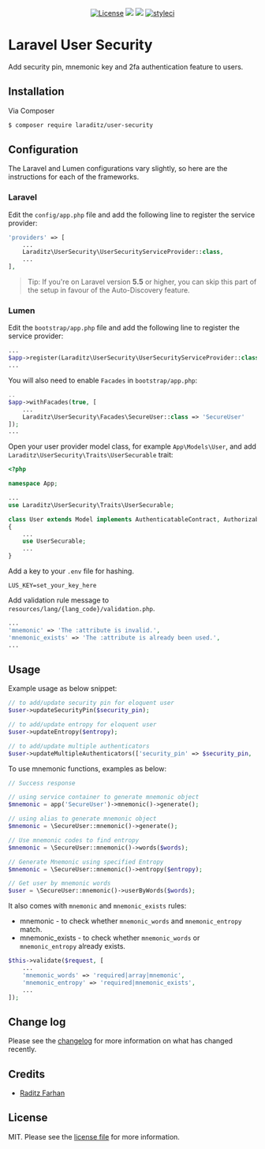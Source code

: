 <p align="center">   
    <a href="https://github.com/laraditz/user-security"><img src="https://img.shields.io/badge/License-MIT-yellow.svg?style=flat-square" alt="License"></a>
    <a href="https://packagist.org/packages/laraditz/user-security"><img src="https://img.shields.io/packagist/v/laraditz/user-security?style=flat-square"/></a>
    <a href="https://packagist.org/packages/laraditz/user-security"><img src="https://img.shields.io/packagist/dt/laraditz/user-security?color=red&style=flat-square" /></a>
    <a href="https://github.com/laraditz/user-security"><img src="https://github.styleci.io/repos/7548986/shield?style=square" alt="styleci"></img></a>
</p>

# Laravel User Security

Add security pin, mnemonic key and 2fa authentication feature to users.

## Installation

Via Composer

``` bash
$ composer require laraditz/user-security
```

## Configuration

The Laravel and Lumen configurations vary slightly, so here are the instructions for each of the frameworks.

### Laravel

Edit the `config/app.php` file and add the following line to register the service provider:

```php
'providers' => [
    ...
    Laraditz\UserSecurity\UserSecurityServiceProvider::class,
    ...
],
```

> Tip: If you're on Laravel version **5.5** or higher, you can skip this part of the setup in favour of the Auto-Discovery feature.

### Lumen

Edit the `bootstrap/app.php` file and add the following line to register the service provider:

```php
...
$app->register(Laraditz\UserSecurity\UserSecurityServiceProvider::class);
...
```

You will also need to enable `Facades`  in `bootstrap/app.php`:

```php
..
$app->withFacades(true, [
    ...
    Laraditz\UserSecurity\Facades\SecureUser::class => 'SecureUser'
]);
...
```

Open your user provider model class, for example `App\Models\User`, and add `Laraditz\UserSecurity\Traits\UserSecurable` trait:

```php
<?php

namespace App;

...
use Laraditz\UserSecurity\Traits\UserSecurable;

class User extends Model implements AuthenticatableContract, AuthorizableContract
{
    ...
    use UserSecurable;
    ...
}
```

Add a key to your `.env` file for hashing.
```
LUS_KEY=set_your_key_here
```

Add validation rule message to `resources/lang/{lang_code}/validation.php`.
```php
...
'mnemonic' => 'The :attribute is invalid.',
'mnemonic_exists' => 'The :attribute is already been used.',
...
```

## Usage

Example usage as below snippet:

```php
// to add/update security pin for eloquent user
$user->updateSecurityPin($security_pin);

// to add/update entropy for eloquent user
$user->updateEntropy($entropy);

// to add/update multiple authenticators
$user->updateMultipleAuthenticators(['security_pin' => $security_pin, 'mnemonic_entropy' => $entropy]);
```

To use mnemonic functions, examples as below:

```php
// Success response

// using service container to generate mnemonic object
$mnemonic = app('SecureUser')->mnemonic()->generate();

// using alias to generate mnemonic object
$mnemonic = \SecureUser::mnemonic()->generate();

// Use mnemonic codes to find entropy
$mnemonic = \SecureUser::mnemonic()->words($words);

// Generate Mnemonic using specified Entropy
$mnemonic = \SecureUser::mnemonic()->entropy($entropy);

// Get user by mnemonic words
$user = \SecureUser::mnemonic()->userByWords($words);
```

It also comes with `mnemonic` and `mnemonic_exists` rules:
- mnemonic - to check whether `mnemonic_words` and `mnemonic_entropy` match.
- mnemonic_exists - to check whether `mnemonic_words` or `mnemonic_entropy` already exists.

```php
$this->validate($request, [
    ...
    'mnemonic_words' => 'required|array|mnemonic',
    'mnemonic_entropy' => 'required|mnemonic_exists',
    ...
]);
```

## Change log

Please see the [changelog](CHANGELOG.md) for more information on what has changed recently.

## Credits

- [Raditz Farhan](https://github.com/raditzfarhan)

## License

MIT. Please see the [license file](LICENSE) for more information.